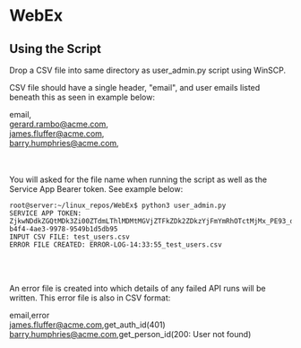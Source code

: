 # WebEx

## Using the Script  


Drop a CSV file into same directory as user_admin.py script using WinSCP.

CSV file should have a single header, "email", and user emails listed beneath this as seen in example below:

email,  
gerard.rambo@acme.com,  
james.fluffer@acme.com,  
barry.humphries@acme.com,  
<br/><br/>


You will asked for the file name when running the script as well as the Service App Bearer token.
See example below:

```
root@server:~/linux_repos/WebEx$ python3 user_admin.py  
SERVICE APP TOKEN: ZjkwNDdkZGQtMDk3Zi00ZTdmLThlMDMtMGVjZTFkZDk2ZDkzYjFmYmRhOTctMjMx_PE93_d348f36a-b4f4-4ae3-9978-9549b1d5db95  
INPUT CSV FILE: test_users.csv  
ERROR FILE CREATED: ERROR-LOG-14:33:55_test_users.csv  
```
<br/><br/>



An error file is created into which details of any failed API runs will be written. This error file is also in CSV format:

email,error  
james.fluffer@acme.com,get_auth_id(401)  
barry.humphries@acme.com,get_person_id(200: User not found)  
